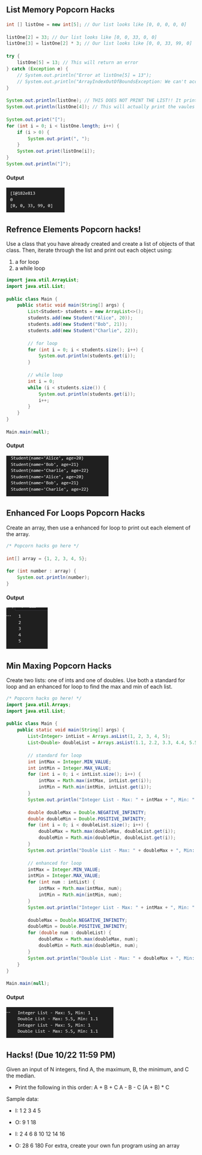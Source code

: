 ## List Memory Popcorn Hacks
```java
int [] listOne = new int[5]; // Our list looks like [0, 0, 0, 0, 0]

listOne[2] = 33; // Our list looks like [0, 0, 33, 0, 0]
listOne[3] = listOne[2] * 3; // Our list looks like [0, 0, 33, 99, 0]

try {
    listOne[5] = 13; // This will return an error
} catch (Exception e) {
    // System.out.println("Error at listOne[5] = 13");
    // System.out.println("ArrayIndexOutOfBoundsException: We can't access a memory index that doesn't exist!");
}

System.out.println(listOne); // THIS DOES NOT PRINT THE LIST!! It prints the value in memory
System.out.println(listOne[4]); // This will actually print the vaules in the array

System.out.print("[");
for (int i = 0; i < listOne.length; i++) {
    if (i > 0) {
        System.out.print(", ");
    }
    System.out.print(listOne[i]);
}
System.out.println("]");
```

<h4> Output </h4>

![Alt text](image-3.png)

## Refrence Elements Popcorn hacks!

Use a class that you have already created and create a list of objects of that class. Then, iterate through the list and print out each object using:
 1) a for loop
 2) a while loop

```java
import java.util.ArrayList;
import java.util.List;

public class Main {
    public static void main(String[] args) {
        List<Student> students = new ArrayList<>();
        students.add(new Student("Alice", 20));
        students.add(new Student("Bob", 21));
        students.add(new Student("Charlie", 22));

        // for loop
        for (int i = 0; i < students.size(); i++) {
            System.out.println(students.get(i));
        }

        // while loop
        int i = 0;
        while (i < students.size()) {
            System.out.println(students.get(i));
            i++;
        }
    }
}

Main.main(null);
```
<h4> Output </h4>

![Alt text](image-4.png)

## Enhanced For Loops Popcorn Hacks
Create an array, then use a enhanced for loop to print out each element of the array.

```java
/* Popcorn hacks go here */

int[] array = {1, 2, 3, 4, 5};

for (int number : array) {
    System.out.println(number);
}
```
<h4> Output </h4>

![Alt text](image-5.png)

## Min Maxing Popcorn Hacks
Create two lists: one of ints and one of doubles. Use both a standard for loop and an enhanced for loop to find the max and min of each list.

```java
/* Popcorn hacks go here! */
import java.util.Arrays;
import java.util.List;

public class Main {
    public static void main(String[] args) {
        List<Integer> intList = Arrays.asList(1, 2, 3, 4, 5);
        List<Double> doubleList = Arrays.asList(1.1, 2.2, 3.3, 4.4, 5.5);

        // standard for loop
        int intMax = Integer.MIN_VALUE;
        int intMin = Integer.MAX_VALUE;
        for (int i = 0; i < intList.size(); i++) {
            intMax = Math.max(intMax, intList.get(i));
            intMin = Math.min(intMin, intList.get(i));
        }
        System.out.println("Integer List - Max: " + intMax + ", Min: " + intMin);

        double doubleMax = Double.NEGATIVE_INFINITY;
        double doubleMin = Double.POSITIVE_INFINITY;
        for (int i = 0; i < doubleList.size(); i++) {
            doubleMax = Math.max(doubleMax, doubleList.get(i));
            doubleMin = Math.min(doubleMin, doubleList.get(i));
        }
        System.out.println("Double List - Max: " + doubleMax + ", Min: " + doubleMin);

        // enhanced for loop
        intMax = Integer.MIN_VALUE;
        intMin = Integer.MAX_VALUE;
        for (int num : intList) {
            intMax = Math.max(intMax, num);
            intMin = Math.min(intMin, num);
        }
        System.out.println("Integer List - Max: " + intMax + ", Min: " + intMin);

        doubleMax = Double.NEGATIVE_INFINITY;
        doubleMin = Double.POSITIVE_INFINITY;
        for (double num : doubleList) {
            doubleMax = Math.max(doubleMax, num);
            doubleMin = Math.min(doubleMin, num);
        }
        System.out.println("Double List - Max: " + doubleMax + ", Min: " + doubleMin);
    }
}

Main.main(null);
```

<h4> Output </h4>

![Alt text](image-6.png)


## Hacks! (Due 10/22 11:59 PM)
Given an input of N integers, find A, the maximum, B, the minimum, and C the median.
 
- Print the following in this order: A + B + C A - B - C (A + B) * C

Sample data:

- I: 1 2 3 4 5
- O: 9 1 18

- I: 2 4 6 8 10 12 14 16
- O: 28 6 180
For extra, create your own fun program using an array